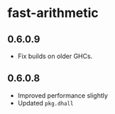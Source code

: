 # fast-arithmetic

## 0.6.0.9

  * Fix builds on older GHCs.

## 0.6.0.8

  * Improved performance slightly
  * Updated `pkg.dhall`
